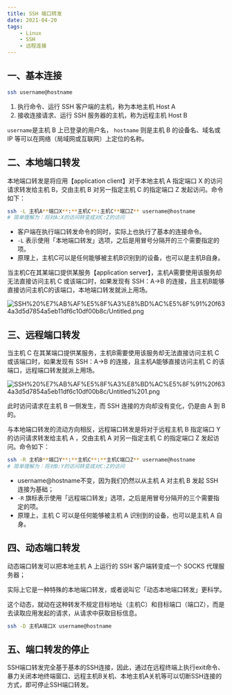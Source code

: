 ```yaml
---
title: SSH 端口转发
date: 2021-04-20
tags: 
    - Linux
    - SSH
    - 远程连接
---
```


## 一、基本连接

```bash
ssh username@hostname
```

1. 执行命令、运行 SSH 客户端的主机，称为本地主机 Host A
2. 接收连接请求、运行 SSH 服务器的主机，称为远程主机 Host B

`username`是主机 B 上已登录的用户名， `hostname` 则是主机 B 的设备名、域名或 IP 等可以在网络（局域网或互联网）上定位的名称。

<!-- more -->

## 二、本地端口转发

本地端口转发是将应用【application client】对于本地主机 A 指定端口 X 的访问请求转发给主机 B，交由主机 B 对另一指定主机 C 的指定端口 Z 发起访问。命令如下：

```bash
ssh -L 主机A**端口X**:**主机C**:主机C**端口Z** username@hostname
# 简单理解为：将对A:X的访问转变成对C:Z的访问
```

- 客户端在执行端口转发命令的同时，实际上也执行了基本的连接命令。
- `-L`  表示使用「本地端口转发」选项，之后是用冒号分隔开的三个需要指定的项。
- 原理上，主机C可以是任何能够被主机B识别到的设备，也可以是主机B自身。

当主机C在其某端口提供某服务【application server】，主机A需要使用该服务却无法直接访问主机 C 或该端口时，如果发现有 SSH：A→B 的连接，且主机B能够直接访问主机C的该端口，本地端口转发就派上用场。

![SSH%20%E7%AB%AF%E5%8F%A3%E8%BD%AC%E5%8F%91%20f634a3d5d7854a5eb11df6c10df00b8c/Untitled.png](https://i.loli.net/2021/05/16/uyIt1MnveJX3RSr.png)

## 三、远程端口转发

当主机 C 在其某端口提供某服务，主机B需要使用该服务却无法直接访问主机 C 或该端口时，如果发现有 SSH：A→B 的连接，且主机A能够直接访问主机 C 的该端口，远程端口转发就派上用场。

![SSH%20%E7%AB%AF%E5%8F%A3%E8%BD%AC%E5%8F%91%20f634a3d5d7854a5eb11df6c10df00b8c/Untitled%201.png](https://i.loli.net/2021/05/16/8ZuJz2Ca9oNpxBS.png)

此时访问请求在主机 B 一侧发生，而 SSH 连接的方向却没有变化，仍是由 A 到 B 的。

与本地端口转发的流动方向相反，远程端口转发是将对于远程主机 B 指定端口 Y 的访问请求转发给主机 A ，交由主机 A 对另一指定主机 C 的指定端口 Z 发起访问。命令如下：

```bash
ssh -R 主机B**端口Y**:**主机C**:**主机C端口Z** username@hostname
# 简单理解为：将对B:Y的访问转变成对C:Z的访问
```

- username@hostname不变，因为我们仍然以从主机 A 对主机 B 发起 SSH 连接为基础；
- `-R` 旗标表示使用「远程端口转发」选项，之后是用冒号分隔开的三个需要指定的项。
- 原理上，主机 C 可以是任何能够被主机 A 识别到的设备，也可以是主机 A 自身。

## 四、动态端口转发

动态端口转发可以把本地主机 A 上运行的 SSH 客户端转变成一个 SOCKS 代理服务器；

实际上它是一种特殊的本地端口转发，或者说叫它「动态本地端口转发」更科学。

这个动态，就动在这种转发不规定目标地址（主机C）和目标端口（端口Z），而是去读取应用发起的请求，从请求中获取目标信息。

```bash
ssh -D 主机A端口X username@hostname
```

## 五、端口转发的停止

SSH端口转发完全基于基本的SSH连接，因此，通过在远程终端上执行exit命令、暴力关闭本地终端窗口、远程主机B关机、本地主机A关机等可以切断SSH连接的方式，即可停止SSH端口转发。